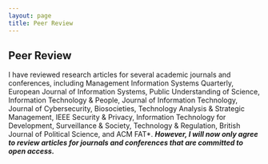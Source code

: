 ```yaml
---
layout: page
title: Peer Review
---
```


## Peer Review

I have reviewed research articles for several academic journals and conferences, including Management Information Systems Quarterly, European Journal of Information Systems, Public Understanding of Science, Information Technology & People, Journal of Information Technology, Journal of Cybersecurity, Biosocieties, Technology Analysis & Strategic Management, IEEE Security & Privacy, Information Technology for Development, Surveillance & Society, Technology & Regulation, British Journal of Political Science, and ACM FAT*. **_However, I will now only agree to review articles for journals and conferences that are committed to open access._**
